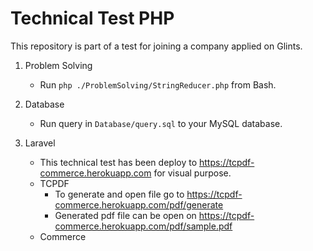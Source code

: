 # Technical Test PHP
This repository is part of a test for joining a company applied on Glints.

1. Problem Solving
   - Run <code>php ./ProblemSolving/StringReducer.php</code> from Bash.

2. Database
   - Run query in <code>Database/query.sql</code> to your MySQL database.

3. Laravel
   - This technical test has been deploy to <link>https://tcpdf-commerce.herokuapp.com</link> for visual purpose.
   - TCPDF
      - To generate and open file go to <link>https://tcpdf-commerce.herokuapp.com/pdf/generate</link>
      - Generated pdf file can be open on <link>https://tcpdf-commerce.herokuapp.com/pdf/sample.pdf</link>
   - Commerce
